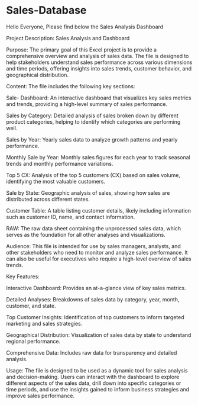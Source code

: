 # Sales-Database

Hello Everyone,
Please find below the Sales Analysis Dashboard

Project Description: Sales Analysis and Dashboard

Purpose:
The primary goal of this Excel project is to provide a comprehensive overview and analysis of sales data. The file is designed to help stakeholders understand sales performance across various dimensions and time periods, offering insights into sales trends, customer behavior, and geographical distribution.

Content:
The file includes the following key sections:

Sale- Dashboard: An interactive dashboard that visualizes key sales metrics and trends, providing a high-level summary of sales performance.

Sales by Category: Detailed analysis of sales broken down by different product categories, helping to identify which categories are performing well.

Sales by Year: Yearly sales data to analyze growth patterns and yearly performance.

Monthly Sale by Year: Monthly sales figures for each year to track seasonal trends and monthly performance variations.

Top 5 CX: Analysis of the top 5 customers (CX) based on sales volume, identifying the most valuable customers.

Sale by State: Geographic analysis of sales, showing how sales are distributed across different states.

Customer Table: A table listing customer details, likely including information such as customer ID, name, and contact information.

RAW: The raw data sheet containing the unprocessed sales data, which serves as the foundation for all other analyses and visualizations.

Audience:
This file is intended for use by sales managers, analysts, and other stakeholders who need to monitor and analyze sales performance. It can also be useful for executives who require a high-level overview of sales trends.

Key Features:

Interactive Dashboard: Provides an at-a-glance view of key sales metrics.

Detailed Analyses: Breakdowns of sales data by category, year, month, customer, and state.

Top Customer Insights: Identification of top customers to inform targeted marketing and sales strategies.

Geographical Distribution: Visualization of sales data by state to understand regional performance.

Comprehensive Data: Includes raw data for transparency and detailed analysis.

Usage:
The file is designed to be used as a dynamic tool for sales analysis and decision-making.
Users can interact with the dashboard to explore different aspects of the sales data, drill down into specific categories or time periods, and use the insights gained to inform business strategies and improve sales performance.
